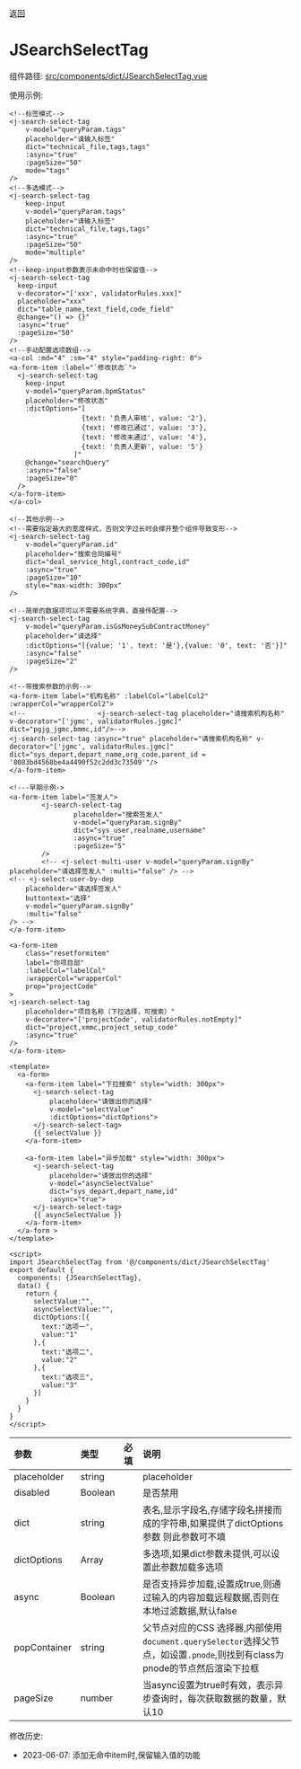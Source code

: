 [返回](../)

# JSearchSelectTag

组件路径: [src/components/dict/JSearchSelectTag.vue](https://github.com/yoko-murasame/ant-design-vue-jeecg/blob/yoko/src/components/dict/JSearchSelectTag.vue)

使用示例:
```vue
<!--标签模式-->
<j-search-select-tag
    v-model="queryParam.tags"
    placeholder="请输入标签"
    dict="technical_file,tags,tags"
    :async="true"
    :pageSize="50"
    mode="tags"
/>
<!--多选模式-->
<j-search-select-tag
    keep-input
    v-model="queryParam.tags"
    placeholder="请输入标签"
    dict="technical_file,tags,tags"
    :async="true"
    :pageSize="50"
    mode="multiple"
/>
<!--keep-input参数表示未命中时也保留值-->
<j-search-select-tag
  keep-input
  v-decorator="['xxx', validatorRules.xxx]"
  placeholder="xxx"
  dict="table_name,text_field,code_field"
  @change="() => {}"
  :async="true"
  :pageSize="50"
/>
<!--手动配置选项数组-->
<a-col :md="4" :sm="4" style="padding-right: 0">
<a-form-item :label="`修改状态`">
  <j-search-select-tag
    keep-input
    v-model="queryParam.bpmStatus"
    placeholder="修改状态"
    :dictOptions="[
                  {text: '负责人审核', value: '2'},
                  {text: '修改已通过', value: '3'},
                  {text: '修改未通过', value: '4'},
                  {text: '负责人更新', value: '5'}
                ]"
    @change="searchQuery"
    :async="false"
    :pageSize="0"
  />
</a-form-item>
</a-col>

<!--其他示例-->
<!--需要指定最大的宽度样式，否则文字过长时会撑开整个组件导致变形-->
<j-search-select-tag
    v-model="queryParam.id"
    placeholder="搜索合同编号"
    dict="deal_service_htgl,contract_code,id"
    :async="true"
    :pageSize="10"
    style="max-width: 300px"
/>

<!--简单的数据项可以不需要系统字典，直接传配置-->
<j-search-select-tag
    v-model="queryParam.isGsMoneySubContractMoney"
    placeholder="请选择"
    :dictOptions="[{value: '1', text: '是'},{value: '0', text: '否'}]"
    :async="false"
    :pageSize="2"
/>

<!--带搜索参数的示例-->
<a-form-item label="机构名称" :labelCol="labelCol2" :wrapperCol="wrapperCol2">
<!--                  <j-search-select-tag placeholder="请搜索机构名称" v-decorator="['jgmc', validatorRules.jgmc]" dict="pgjg_jgmc,bmmc,id"/>-->
<j-search-select-tag :async="true" placeholder="请搜索机构名称" v-decorator="['jgmc', validatorRules.jgmc]" dict="sys_depart,depart_name,org_code,parent_id = '8083bd4568be4a4490f52c2dd3c73509'"/>
</a-form-item>

<!---早期示例->
<a-form-item label="签发人">
		<j-search-select-tag
				placeholder="搜索签发人"
				v-model="queryParam.signBy"
				dict="sys_user,realname,username"
				:async="true"
				:pageSize="5"
		/>
		<!-- <j-select-multi-user v-model="queryParam.signBy" placeholder="请选择签发人" :multi="false" /> -->
<!-- <j-select-user-by-dep
    placeholder="请选择签发人"
    buttontext="选择"
    v-model="queryParam.signBy"
    :multi="false"
/> -->
</a-form-item>

<a-form-item
    class="resetformitem"
    label="你项目部"
    :labelCol="labelCol"
    :wrapperCol="wrapperCol"
    prop="projectCode"
>
<j-search-select-tag
    placeholder="项目名称（下拉选择，可搜索）"
    v-decorator="['projectCode', validatorRules.notEmpty]"
    dict="project,xmmc,project_setup_code"
    :async="true"
/>
</a-form-item>

<template>
  <a-form>
    <a-form-item label="下拉搜索" style="width: 300px">
      <j-search-select-tag
          placeholder="请做出你的选择"
          v-model="selectValue"
          :dictOptions="dictOptions">
      </j-search-select-tag>
      {{ selectValue }}
    </a-form-item>

    <a-form-item label="异步加载" style="width: 300px">
      <j-search-select-tag
          placeholder="请做出你的选择"
          v-model="asyncSelectValue"
          dict="sys_depart,depart_name,id"
          :async="true">
      </j-search-select-tag>
      {{ asyncSelectValue }}
    </a-form-item>
  </a-form >
</template>

<script>
import JSearchSelectTag from '@/components/dict/JSearchSelectTag'
export default {
  components: {JSearchSelectTag},
  data() {
    return {
      selectValue:"",
      asyncSelectValue:"",
      dictOptions:[{
        text:"选项一",
        value:"1"
      },{
        text:"选项二",
        value:"2"
      },{
        text:"选项三",
        value:"3"
      }]
    }
  }
}
</script>
```

| 参数         | 类型    | 必填 | 说明                                                         |
| :----------- | :------ | :--- | :----------------------------------------------------------- |
| placeholder  | string  |      | placeholder                                                  |
| disabled     | Boolean |      | 是否禁用                                                     |
| dict         | string  |      | 表名,显示字段名,存储字段名拼接而成的字符串,如果提供了dictOptions参数 则此参数可不填 |
| dictOptions  | Array   |      | 多选项,如果dict参数未提供,可以设置此参数加载多选项           |
| async        | Boolean |      | 是否支持异步加载,设置成true,则通过输入的内容加载远程数据,否则在本地过滤数据,默认false |
| popContainer | string  |      | 父节点对应的CSS 选择器,内部使用`document.querySelector`选择父节点，如设置`.pnode`,则找到有class为pnode的节点然后渲染下拉框 |
| pageSize     | number  |      | 当async设置为true时有效，表示异步查询时，每次获取数据的数量，默认10 |

修改历史:
* 2023-06-07: 添加无命中item时,保留输入值的功能
